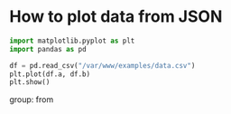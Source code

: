 # How to plot data from JSON

```python
import matplotlib.pyplot as plt
import pandas as pd

df = pd.read_csv("/var/www/examples/data.csv")
plt.plot(df.a, df.b)
plt.show()
```


group: from


